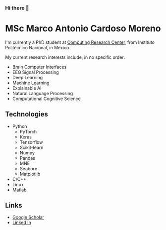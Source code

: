 ### Hi there 👋

# MSc Marco Antonio Cardoso Moreno
I'm currently a PhD student at [Computing Research Center](https://www.cic.ipn.mx/), from Instituto Politécnico Nacional, in México.

My current research interests include, in no specific order:
- Brain Computer Interfaces
- EEG Signal Processing
- Deep Learning
- Machine Learning
- Explainable AI
- Natural Language Processing
- Computational Cognitive Science

## Technologies
- Python
  - PyTorch
  - Keras
  - Tensorflow
  - Scikit-learn
  - Numpy
  - Pandas
  - MNE
  - Seaborn
  - Matplotlib
- C/C++
- Linux
- Matlab

## Links
- [Google Scholar](https://scholar.google.com/citations?hl=en&user=KrhDl58AAAAJ)
- [Linked In](https://www.linkedin.com/in/cardoso1994/)

<!--
**Cardoso1994/Cardoso1994** is a ✨ _special_ ✨ repository because its `README.md` (this file) appears on your GitHub profile.

Here are some ideas to get you started:

- 🔭 I’m currently working on ...
- 🌱 I’m currently learning ...
- 👯 I’m looking to collaborate on ...
- 🤔 I’m looking for help with ...
- 💬 Ask me about ...
- 📫 How to reach me: ...
- 😄 Pronouns: ...
- ⚡ Fun fact: ...
-->
